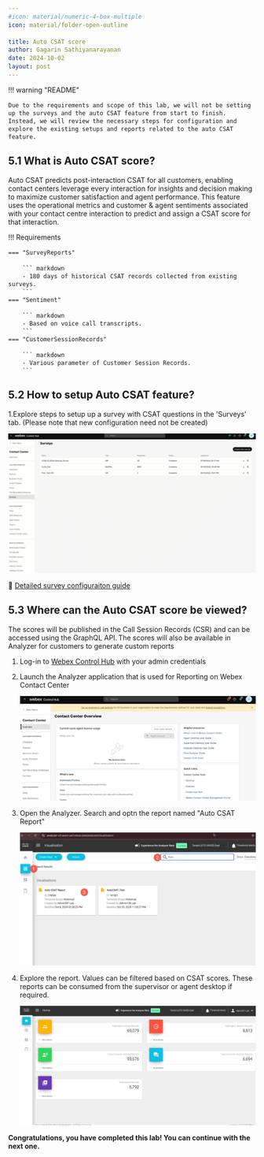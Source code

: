 ```yaml
---
#icon: material/numeric-4-box-multiple
icon: material/folder-open-outline

title: Auto CSAT score
author: Gagarin Sathiyanarayanan
date: 2024-10-02
layout: post
---
```


<!-- md:option type:warning -->

!!! warning "README"

    Due to the requirements and scope of this lab, we will not be setting up the surveys and the auto CSAT feature from start to finish. Instead, we will review the necessary steps for configuration and explore the existing setups and reports related to the auto CSAT feature.

## 5.1 What is Auto CSAT score?

Auto CSAT predicts post-interaction CSAT for all customers, enabling contact centers leverage every interaction for insights and decision making to maximize customer satisfaction and agent performance. This feature uses the operational metrics and customer & agent sentiments associated with your contact centre interaction to predict and assign a CSAT score for that interaction. 


!!! Requirements

    === "SurveyReports"

        ``` markdown
        - 180 days of historical CSAT records collected from existing surveys. 
        ```
    === "Sentiment"

        ``` markdown
        - Based on voice call transcripts. 
        ```
    === "CustomerSessionRecords"

        ``` markdown
        - Various parameter of Customer Session Records. 
        ```
## 5.2 How to setup Auto CSAT feature?

1.Explore steps to setup up a survey with CSAT questions in the 'Surveys' tab. (Please note that new configuration need not be created)

![analyzer](../assets/images/Analyzer/csat4.gif)

:link: [Detailed survey configuraiton guide](https://help.webex.com/en-us/article/nlu4x20/Experience-Management---Interactive-Voice-Response-Surveys-for-Webex-ContactCenter)

<!-- 2.Enable auto csat feature, select agents and survey questions. Please note that this feature is already enabled in the lab tenant. No action needed. If in case you do not see this section in Control hub, please ignore and go ahead with the next section. 

![analyzer](../assets/images/Analyzer/csat5.png) -->




## 5.3 Where can the Auto CSAT score be viewed?

The scores will be published in the Call Session Records (CSR) and can be accessed using the GraphQL API. The scores will also be available in Analyzer for customers to generate custom reports 

1. Log-in to [Webex Control Hub](https://admin.webex.com) with your admin credentials
2. Launch the Analyzer application that is used for Reporting on Webex Contact Center

    ![analyzer](../assets/images/Analyzer/csat1.gif)

3. Open the Analyzer. Search and optn the report named "Auto CSAT Report"

     ![analyzer](../assets/images/Analyzer/csatnew1.png)

4. Explore the report. Values can be filtered based on CSAT scores. These reports can be consumed from the supervisor or agent desktop if required.

     ![analyzer](../assets/images/Analyzer/csat3.gif)

**Congratulations, you have completed this lab! You can continue with the next one.**
